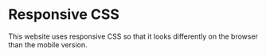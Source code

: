 # Responsive CSS

This website uses responsive CSS so that it looks differently on the browser
than the mobile version. 
